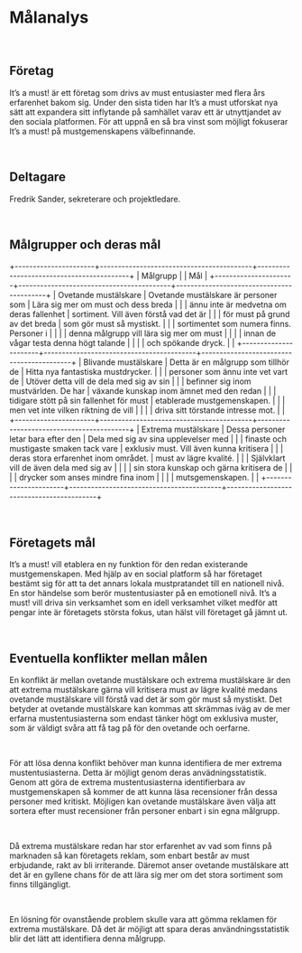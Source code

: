 Målanalys
=========

 

Företag
-------

It’s a must! är ett företag som drivs av must entusiaster med flera års
erfarenhet bakom sig. Under den sista tiden har It’s a must utforskat nya sätt
att expandera sitt inflytande på samhället varav ett är utnyttjandet av den
sociala platformen. För att uppnå en så bra vinst som möjligt fokuserar It’s a
must! på mustgemenskapens välbefinnande.

 

Deltagare
---------

Fredrik Sander, sekreterare och projektledare.

 

Målgrupper och deras mål
------------------------

+----------------------+------------------------------------------+------------------------------------------+
| Målgrupp             |                                          | Mål                                      |
+----------------------+------------------------------------------+------------------------------------------+
| Ovetande mustälskare | Ovetande mustälskare är personer som     | Lära sig mer om must och dess breda      |
|                      | ännu inte är medvetna om deras fallenhet | sortiment. Vill även förstå vad det är   |
|                      | för must på grund av det breda           | som gör must så mystiskt.                |
|                      | sortimentet som numera finns. Personer i |                                          |
|                      | denna målgrupp vill lära sig mer om must |                                          |
|                      | innan de vågar testa denna högt talande  |                                          |
|                      | och spökande dryck.                      |                                          |
+----------------------+------------------------------------------+------------------------------------------+
| Blivande mustälskare | Detta är en målgrupp som tillhör de      | Hitta nya fantastiska mustdrycker.       |
|                      | personer som ännu inte vet vart de       | Utöver detta vill de dela med sig av sin |
|                      | befinner sig inom mustvärlden. De har    | växande kunskap inom ämnet med den redan |
|                      | tidigare stött på sin fallenhet för must | etablerade mustgemenskapen.              |
|                      | men vet inte vilken riktning de vill     |                                          |
|                      | driva sitt törstande intresse mot.       |                                          |
+----------------------+------------------------------------------+------------------------------------------+
| Extrema mustälskare  | Dessa personer letar bara efter den      | Dela med sig av sina upplevelser med     |
|                      | finaste och mustigaste smaken tack vare  | exklusiv must. Vill även kunna kritisera |
|                      | deras stora erfarenhet inom området.     | must av lägre kvalité.                   |
|                      | Självklart vill de även dela med sig av  |                                          |
|                      | sin stora kunskap och gärna kritisera de |                                          |
|                      | drycker som anses mindre fina inom       |                                          |
|                      | mutsgemenskapen.                         |                                          |
+----------------------+------------------------------------------+------------------------------------------+

 

Företagets mål
--------------

It’s a must! vill etablera en ny funktion för den redan existerande
mustgemenskapen. Med hjälp av en social platform så har företaget bestämt sig
för att ta det annars lokala mustpratandet till en nationell nivå. En stor
händelse som berör mustentusiaster på en emotionell nivå. It’s a must! vill
driva sin verksamhet som en idell verksamhet vilket medför att pengar inte är
företagets största fokus, utan hälst vill företaget gå jämnt ut.

 

Eventuella konflikter mellan målen
----------------------------------

En konflikt är mellan ovetande mustälskare och extrema mustälskare är den att
extrema mustälskare gärna vill kritisera must av lägre kvalité medans ovetande
mustälskare vill förstå vad det är som gör must så mystiskt. Det betyder at
ovetande mustälskare kan kommas att skrämmas iväg av de mer erfarna
mustentusiasterna som endast tänker högt om exklusiva muster, som är väldigt
svåra att få tag på för den ovetande och oerfarne.

 

För att lösa denna konflikt behöver man kunna identifiera de mer extrema
mustentusiasterna. Detta är möjligt genom deras anvädningsstatistik. Genom att
göra de extrema mustentusiasterna identifierbara av mustgemenskapen så kommer de
att kunna läsa recensioner från dessa personer med kritiskt. Möjligen kan
ovetande mustälskare även välja att sortera efter must recensioner från personer
enbart i sin egna målgrupp.

 

Då extrema mustälskare redan har stor erfarenhet av vad som finns på marknaden
så kan företagets reklam, som enbart består av must erbjudande, rakt av bli
irriterande. Däremot anser ovetande mustälskare att det är en gyllene chans för
de att lära sig mer om det stora sortiment som finns tillgängligt.

 

En lösning för ovanstående problem skulle vara att gömma reklamen för extrema
mustälskare. Då det är möjligt att spara deras användningsstatistik blir det
lätt att identifiera denna målgrupp.

 

